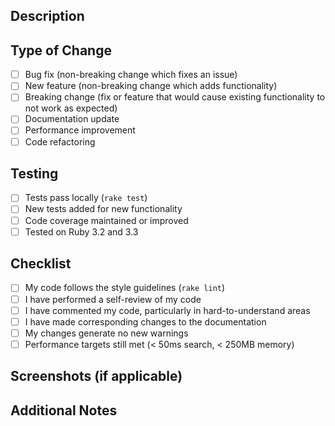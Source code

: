 ## Description
<!-- Brief description of the changes -->

## Type of Change
- [ ] Bug fix (non-breaking change which fixes an issue)
- [ ] New feature (non-breaking change which adds functionality)
- [ ] Breaking change (fix or feature that would cause existing functionality to not work as expected)
- [ ] Documentation update
- [ ] Performance improvement
- [ ] Code refactoring

## Testing
- [ ] Tests pass locally (`rake test`)
- [ ] New tests added for new functionality
- [ ] Code coverage maintained or improved
- [ ] Tested on Ruby 3.2 and 3.3

## Checklist
- [ ] My code follows the style guidelines (`rake lint`)
- [ ] I have performed a self-review of my code
- [ ] I have commented my code, particularly in hard-to-understand areas
- [ ] I have made corresponding changes to the documentation
- [ ] My changes generate no new warnings
- [ ] Performance targets still met (< 50ms search, < 250MB memory)

## Screenshots (if applicable)
<!-- Add screenshots here if UI changes -->

## Additional Notes
<!-- Any additional information that reviewers should know -->